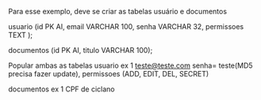 Para esse exemplo, deve se criar as tabelas usuário e documentos

usuario (id PK AI, email VARCHAR 100, senha VARCHAR 32, permissoes TEXT );

documentos (id PK AI, titulo VARCHAR 100);

Popular ambas as tabelas 
usuario
ex 1  teste@teste.com  senha= teste(MD5 precisa fazer update), permissoes (ADD, EDIT, DEL, SECRET)

documentos
ex 1 CPF de ciclano
